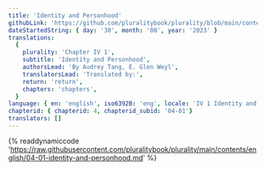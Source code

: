 ```yaml
---
title: 'Identity and Personhood'
githubLink: 'https://github.com/pluralitybook/plurality/blob/main/contents/english/04-01-identity-and-personhood.md'
dateStartedString: { day: '30', month: '08', year: '2023' }
translations:
  {
    plurality: 'Chapter IV 1',
    subtitle: 'Identity and Personhood',
    authorsLead: 'By Audrey Tang, E. Glen Weyl',
    translatorsLead: 'Translated by:',
    return: 'return',
    chapters: 'chapters',
  }
language: { en: 'english', iso6392B: 'eng', locale: 'IV 1 Identity and Personhood' }
chapterid: { chapterid: 4, chapterid_subid: '04-01'}
translators: []
---
```

{% readdynamiccode 'https://raw.githubusercontent.com/pluralitybook/plurality/main/contents/english/04-01-identity-and-personhood.md' %}